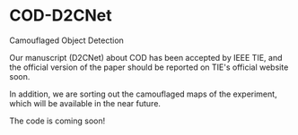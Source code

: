 # COD-D2CNet
Camouflaged Object Detection


Our manuscript (D2CNet) about COD has been accepted by IEEE TIE, and the official version of the paper should be reported on TIE's official website soon.

In addition, we are sorting out the camouflaged maps of the experiment, which will be available in the near future.

The code is coming soon!
